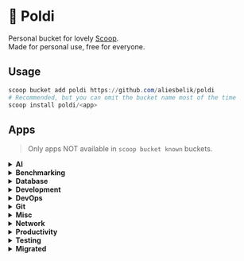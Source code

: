 # :owl: Poldi

Personal bucket for lovely [Scoop](https://scoop.sh/).\
Made for personal use, free for everyone.

## Usage

```powershell
scoop bucket add poldi https://github.com/aliesbelik/poldi
# Recommended, but you can omit the bucket name most of the time
scoop install poldi/<app>
```

## Apps

> Only apps NOT available in `scoop bucket known` buckets.

<details>
  <summary><strong>AI</strong></summary>

- [tgpt](https://github.com/aandrew-me/tgpt) - AI Chatbots in terminal without needing API keys.
- [yai](https://github.com/ekkinox/yai) - AI powered terminal assistant.

</details>

<details>
  <summary><strong>Benchmarking</strong></summary>

- [ali](https://github.com/nakabonne/ali) - A HTTP load testing tool capable of performing real-time analysis, inspired by `vegeta` and `jplot`.
- [beast](https://github.com/jjmrocha/beast) - Stress testing tool for RESTful APIs.
- [blast](https://github.com/dave/blast) - A simple, protocol agnostic tool for API load testing and batch jobs, written in Go.
- [cassowary](https://github.com/rogerwelin/cassowary) - Modern cross-platform HTTP load testing tool written in Go, inspired by `k6`, `ab` & `httpstat`.
- [clobbr-cli](https://github.com/parsecph/clobbr) - A CLI tool to test API endpoint speed.
- [fortio](https://github.com/fortio/fortio) - A HTTP/gRPC load testing library, CLI tool, advanced echo server and web UI written in Go.
- [ghz](https://github.com/bojand/ghz) - Simple gRPC benchmarking and load testing tool written in Go.
- [gobench](https://github.com/EricNeid/go-bench) - HTTP/HTTPS load testing and benchmarking tool written in Go.
- [gocannon](https://github.com/kffl/gocannon) - Performance-focused HTTP load testing tool written in Go.
- [goku](https://github.com/k-nasa/goku) - A HTTP load testing application written in Rust.
- [goku-bench](https://github.com/jcaromiq/goku) - Another HTTP load testing application written in Rust, inspired by `drill` and `vegeta`.
- [gopayloader](https://github.com/domsolutions/gopayloader) - HTTP/S benchmark/load testing cross-platform tool with optional JWT generation, inspired by `bombardier`.
- [hey](https://github.com/rakyll/hey) - HTTP load generator, ApacheBench (`ab`) replacement.
- [ntttcp](https://github.com/microsoft/ntttcp) - A Windows network throughput benchmarking tool.
- [pewpew](https://github.com/bengadbois/pewpew) - A flexible HTTP CLI stress testing tool for websites and web services, written in Go.
- [plow](https://github.com/six-ddc/plow) - A high-performance HTTP benchmarking tool written in Go, with real-time web UI and terminal displaying.
- [reqstress](https://github.com/utkusen/reqstress) - A benchmarking & stressing tool that can send raw HTTP requests, written in Go.
- [rewrk](https://github.com/lnx-search/rewrk) - A modern HTTP framework benchmarking tool written in Rust, supporting HTTP/1 and HTTP/2 benchmarks.
- [rip](https://github.com/bjarneo/rip) - An HTTP load testing and UDP flood attack tool written in Go.
- [terjang](https://github.com/andylibrian/terjang) - Scalable HTTP load testing tool built on `vegeta`.
- [vegeta](https://github.com/tsenart/vegeta) - HTTP load testing tool and library written in Go.

</details>

<details>
  <summary><strong>Database</strong></summary>

- [atlas](https://github.com/ariga/atlas) - A language-agnostic tool for managing and migrating database schemas as code.
- [dblab](https://github.com/danvergara/dblab) - A fast and lightweight interactive terminal based UI application for PostgreSQL, MySQL and SQLite3, written in Go.
- [pgweb](https://github.com/sosedoff/pgweb) - Simple web-based and cross platform PostgreSQL database explorer written in Go.
- [rainfrog](https://github.com/achristmascarl/rainfrog) - A database management TUI for PostgreSQL.

</details>

<details>
  <summary><strong>Development</strong></summary>

- [cpa](https://github.com/ysawa0/create-python-app) - A CLI tool for ultra fast setup of Rust & Python projects.

</details>

<details>
  <summary><strong>DevOps</strong></summary>

- [ctlptl](https://github.com/tilt-dev/ctlptl) - A CLI for declaratively setting up local Kubernetes clusters.
- [dry](https://github.com/moncho/dry) - A terminal application to manage and monitor Docker containers.
- [gocker](https://github.com/pommee/gocker) - A TUI tool for Docker management.
- [helmify](https://github.com/arttor/helmify) - A CLI tool to create Helm charts from Kubernetes YAMLs.
- [helmsman](https://github.com/Praqma/helmsman) - A Helm charts as code tool to automate the deployment/management of Helm charts from version controlled code.
- [kafkactl](https://github.com/deviceinsight/kafkactl) - A CLI tool for managing Apache Kafka.
- [kafta](https://github.com/electric-saw/kafta) - A modern non-JVM command-line for managing Kafka clusters written in Go.
- [kail](https://github.com/boz/kail) - Kubernetes log viewer.
- [kcli](https://github.com/cswank/kcli) - A Kafka read-only command-line browser.
- [kubedump](https://github.com/msfidelis/kubedump) - Simple tool to dump and restore Kubernetes resources.
- [kubestr](https://github.com/kastenhq/kubestr) - A collection of tools to discover, validate and evaluate Kubernetes storage options.
- [kubewall](https://github.com/kubewall/kubewall) - A single binary Kubernetes dashboard to manage multiple clusters.
- [netfetch](https://github.com/deggja/netfetch) - Kubernetes tool for scanning clusters for network policies and identifying unprotected workloads.
- [oxker](https://github.com/mrjackwills/oxker) - A simple TUI to view & control Docker containers.
- [prom2json](https://github.com/prometheus/prom2json) - A tool to scrape a Prometheus client and dump the result as JSON.
- [tanka](https://github.com/grafana/tanka) - A robust configuration utility for Kubernetes cluster, powered by the Jsonnet language.
- [terrap](https://github.com/sirrend/terrap-cli) - A CLI tool to scan your infrastructure and identify any required changes.
- [tpm](https://github.com/Madh93/tpm) - A package manager for Terraform providers.
- [updo](https://github.com/Owloops/updo) - Uptime monitoring CLI tool with alerting and advanced settings.
- [werf](https://github.com/werf/werf) - A CNCF Sandbox CLI tool to implement full-cycle CI/CD to Kubernetes easily.
- [yc](https://cloud.yandex.ru/docs/cli/) - CLI for Yandex Cloud.

</details>

<details>
  <summary><strong>Git</strong></summary>

- [ghdl](https://github.com/beetcb/ghdl) - A convenient way to download GitHub release binaries from the command line.
- [ghs](https://github.com/sonatard/ghs) - A CLI utility for searching Github repository.
- [gickup](https://github.com/cooperspencer/gickup) - A tool to clone/mirror cloud Git repositories.
- [git-extras](https://github.com/tj/git-extras) - Git utilities: repo summary, repl, changelog population, author commit percentages and more.
- [git-sync](https://github.com/AkashRajpurohit/git-sync) - A CLI tool to backup and sync your git repositories.

</details>

<details>
  <summary><strong>Misc</strong></summary>

- [anew](https://github.com/tomnomnom/anew) - A tool for adding new lines to files, skipping duplicates.
- [assh](https://github.com/moul/assh) - A transparent wrapper that adds support for regex, aliases, gateways, dynamic hostnames, graphviz, json output, yaml configuration, and more to SSH.
- [binjr](https://github.com/binjr/binjr) - A standalone time series data browser.
- [certinfo](https://github.com/pete911/certinfo) - Print X.509 certificate info.
- [changie](https://github.com/miniscruff/changie) - Automated changelog tool for preparing releases with lots of customization options.
- [csvq](https://github.com/mithrandie/csvq) - A CLI tool to operate CSV with SQL-like query.
- [diffnav](https://github.com/dlvhdr/diffnav) - A git diff pager based on `delta` but with a file tree, à la GitHub.
- [dirx](https://github.com/chrisant996/dirx) - The `dir` command, extended.
- [diskus](https://github.com/sharkdp/diskus) - A minimal, fast alternative to `du -sh`.
- [diskusage](https://github.com/chenquan/diskusage) - A CLI tool for showing disk usage.
- [dsq](https://github.com/multiprocessio/dsq) - CLI tool for running SQL queries against JSON, CSV, Excel, Parquet, and more.
- [dyff](https://github.com/homeport/dyff) - Diff tool for YAML files, and sometimes JSON.
- [ego](https://github.com/koki-develop/ego) - An `echo` alternative written in Go.
- [ente-cli](https://github.com/ente-io/ente) - A CLI utility for exporting data from Ente Photos.
- [epoch](https://github.com/sj14/epoch) - Easily convert epoch timestamps to human-readable formats and vice versa.
- [filebrowser](https://github.com/filebrowser/filebrowser) - Web file browser.
- [flog](https://github.com/mingrammer/flog) - A fake log generator for common log formats.
- [gat](https://github.com/koki-develop/gat) - A `cat` alternative written in Go.
- [goawk](https://github.com/benhoyt/goawk) - A POSIX-compliant AWK interpreter written in Go, with CSV support.
- [godu](https://github.com/viktomas/godu) - Simple CLI utility helping to discover large files/folders.
- [gojq](https://github.com/itchyny/gojq) - Pure Go implementation of `jq`.
- [gokey](https://github.com/cloudflare/gokey) - A simple vaultless password manager in Go.
- [gomi](https://github.com/babarot/gomi) - A simple CLI trash tool, written in Go.
- [hgrep](https://github.com/rhysd/hgrep) - Grep with human-friendly search results.
- [hl](https://github.com/pamburus/hl) - A fast and powerful log viewer and processor that translates JSON or logfmt logs into a pretty human-readable format.
- [hq](https://github.com/orf/html-query) - Like `jq`, but for HTML.
- [humanlog](https://github.com/humanlogio/humanlog) - Read logs from stdin and prints them back to stdout, but prettier.
- [hwatch](https://github.com/blacknon/hwatch) - A modern alternative to the watch command, records the differences in execution results and can check this differences at after.
- [jlv](https://github.com/hedhyw/json-log-viewer) - Interactive viewer for JSON logs.
- [jnv](https://github.com/ynqa/jnv) - Interactive JSON filter using `jq`.
- [jql](https://github.com/yamafaktory/jql) - A JSON Query Language CLI tool.
- [jvms](https://github.com/ystyle/jvms) - JDK Version Manager (JVMS) for Windows.
- [pdu](https://github.com/KSXGitHub/parallel-disk-usage) - Highly parallelized, blazing fast directory tree analyzer.
- [phraze](https://github.com/sts10/phraze) - Generate random passphrases.
- [qrtool](https://github.com/sorairolake/qrtool) - A command-line utility for encoding or decoding QR code.
- [query-json](https://github.com/davesnx/query-json) - Faster, simpler and more portable implementation of `jq` in Reason.
- [qv](https://github.com/timvw/qv) - A simple CLI to quickly view your data.
- [rq](https://github.com/dflemstr/rq) - Record Query, a tool for doing record analysis and transformation.
- [schemacheck](https://github.com/adrielp/schemacheck) - A CLI utility to validate YAML and JSON files against a schema written in Go.
- [sq](https://github.com/neilotoole/sq) - A command-line tool that provides `jq`-style access to structured data sources: SQL databases, or document formats like CSV or Excel.
- [stew](https://github.com/marwanhawari/stew) - An independent package manager for compiled binaries.
- [sttr](https://github.com/abhimanyu003/sttr) - Command-line application to perform various operations on strings.
- [superfile](https://github.com/yorukot/superfile) - Pretty fancy and modern terminal file manager.
- [tdu](https://github.com/josephpaul0/tdu) - Top Disk Usage, a command-line tool to estimate the disk space occupied by all files in a given path.
- [tlrc](https://github.com/tldr-pages/tlrc) - A `tldr` client written in Rust.
- [trdsql](https://github.com/noborus/trdsql) - CLI tool to execute SQL queries on CSV, LTSV, JSON and TBLN, with output to various formats.
- [unfurl](https://github.com/tomnomnom/unfurl) - Pull out bits of URLs provided on stdin.
- [xq](https://github.com/MiSawa/xq) - Pure Rust implementation of `jq`.
- [xurls](https://github.com/mvdan/xurls) - Extract URLs from text.
- [yamlfmt](https://github.com/google/yamlfmt) - An extensible command-line tool or library to format YAML files.
- [yj](https://github.com/sclevine/yj) - Convert between YAML, TOML, JSON, and HCL.

</details>

<details>
  <summary><strong>Network</strong></summary>

- [bandwhich](https://github.com/imsnif/bandwhich) - Terminal bandwidth utilization tool.
- [cdntest](https://github.com/Redundancy/cdntest) - A CLI tool for gathering info in order to debug CDN connection issues without requiring end users to install and use complicated tools.
- [cidr](https://github.com/bschaatsbergen/cidr) - A CLI tool to perform various actions on CIDR ranges.
- [dnsping](https://github.com/fortio/dnsping) - DNS ping utility to check packet loss and latency issues with DNS servers.
- [dnstrace](https://github.com/rs/dnstrace) - A DNS resolution tracing tool, performs a DNS resolution by tracing the delegation path from the root name servers, and by following the CNAME chain.
- [dnsx](https://github.com/projectdiscovery/dnsx) - A fast and multi-purpose DNS toolkit allow to run multiple DNS queries using `retryabledns` library.
- [dt](https://github.com/42wim/dt) - DNS tool to display information about your domain.
- [fast](https://github.com/ddo/fast) - Minimal zero-dependency utility for testing your internet download speed from terminal.
- [goreplay](https://github.com/buger/goreplay) - A network monitoring tool which can record live traffic, and use it for shadowing, load testing, monitoring and detailed analysis.
- [gossl](https://github.com/vvrnv/gossl) - Simple CLI app for checking SSL certificates written in Go.
- [httpie-go](https://github.com/nojima/httpie-go) - `httpie`-like HTTP client written in Go.
- [httprobe](https://github.com/tomnomnom/httprobe) - Take a list of domains and probe for working HTTP and HTTPS servers.
- [httpx](https://github.com/projectdiscovery/httpx) - A fast and multi-purpose HTTP toolkit allows to run multiple probers using `retryablehttp` library.
- [mturoute](https://elifulkerson.com/projects/mturoute.php) - Eli Fulkerson's CLI tool analogous to `ping` and `traceroute`, which finds the maximum MTU between you and another host by passing ICMP requests with differing payload size.
- [naabu](https://github.com/projectdiscovery/naabu) - A fast port scanner written in Go with a focus on reliability and simplicity.
- [pingu](https://github.com/sheepla/pingu) - Ping command implementation but with Pingu ASCII art, written in Go.
- [proxify](https://github.com/projectdiscovery/proxify) - Swiss Army knife proxy tool for HTTP/HTTPS traffic capture, manipulation and replay written in Go.
- [speedbump](https://github.com/kffl/speedbump) - TCP proxy for simulating variable, yet predictable network latency.
- [tcping-go](https://github.com/cloverstd/tcping) - Ping over a TCP connection, like `tcping`, written in Go.
- [tlsx](https://github.com/projectdiscovery/tlsx) - Fast and configurable TLS grabber focused on TLS based data collection.
- [whris](https://github.com/harakeishi/whris) - A CLI tool to display management information for IPs associated with the domain.

</details>

<details>
  <summary><strong>Productivity</strong></summary>

- [bartib](https://github.com/nikolassv/bartib) - A simple timetracker for the command line.
- [chrono](https://github.com/gochrono/chrono) - A fast time tracking tool, written in Go.
- [ck-cli](https://github.com/clippingkk/cli) - A CLI tool to parse Amazon's My Clippings.txt to JSON format.
- [dijo](https://github.com/oppiliappan/dijo) - Scriptable, curses-based, digital habit tracker.
- [hmm](https://github.com/samwho/hmm) - A small command-line note taking app written in Rust.
- [mani](https://github.com/alajmo/mani) - CLI tool to help you manage repositories.
- [openpomodoro-cli](https://github.com/open-pomodoro/openpomodoro-cli) - A command-line Pomodoro tracker which uses the Open Pomodoro Format.
- [todoist-cli](https://github.com/sachaos/todoist) - Todoist CLI client, written in Golang.
- [tuifeed](https://github.com/veeso/tuifeed) - A terminal feed reader with a fancy UI.

</details>

<details>
  <summary><strong>Testing</strong></summary>

- [ain](https://github.com/jonaslu/ain) - A terminal API client, alternative to `postman`, `paw` or `insomnia`.
- [atac](https://github.com/Julien-cpsn/ATAC) - A simple `postman` like API client for terminal.
- [claws](https://github.com/thehowl/claws) - An interactive command-line client for testing WebSockets servers.
- [grpc-client-cli](https://github.com/vadimi/grpc-client-cli) - Generic gRPC command-line client.
- [grpcui](https://github.com/fullstorydev/grpcui) - An interactive web UI for gRPC, along the lines of `postman`.
- [hetty](https://github.com/dstotijn/hetty) - An HTTP toolkit for security research.
- [httplab](https://github.com/qustavo/httplab) - An interactive web server written in Go.
- [mqttui](https://github.com/EdJoPaTo/mqttui) - Subscribe to a MQTT Topic or publish something quickly from the terminal.
- [muffet](https://github.com/raviqqe/muffet) - Fast website link checker in Go.
- [nap](https://github.com/davesheldon/nap) - A command-line tool that utilizes YAML files to test APIs.
- [pict](https://github.com/microsoft/pict) - Pairwise Independent Combinatorial Tool.
- [plumber](https://github.com/streamdal/plumber) - A swiss army knife CLI tool for interacting with Kafka, RabbitMQ and other messaging systems.
- [trubka](https://github.com/xitonix/trubka) - A CLI tool for Kafka.
- [websocat](https://github.com/vi/websocat) - A CLI client for WebSockets, like `netcat` (or `curl`) for ws:// with advanced `socat`-like functions.
- [wombat](https://github.com/rogchap/wombat) - Cross platform gRPC client.

</details>

<details>
  <summary><strong>Migrated</strong></summary>

- [bombardier](https://github.com/codesenberg/bombardier) - Migrated, use `main/bombardier`.
- [curlie](https://github.com/rs/curlie) - Migrated, use `main/curlie`.
- [ddosify](https://github.com/ddosify/ddosify) - Migrated, use `main/ddosify`.
- [dnslookup](https://github.com/ameshkov/dnslookup) - Migrated, use `main/dnslookup`.
- [dnsproxy](https://github.com/AdguardTeam/dnsproxy) - Migrated, use `main/dnsproxy`.
- [doggo](https://github.com/mr-karan/doggo) - Migrated, use `main/doggo`.
- [eget](https://github.com/zyedidia/eget) - Migrated, use `extras/eget`.
- [focus](https://github.com/ayoisaiah/focus) -  Migrated, use `extras/focus`.
- [gotop](https://github.com/xxxserxxx/gotop) - Migrated, use `main/gotop`.
- [gut](https://github.com/julien040/gut) - Migrated, use `main/gut`.
- [hopp-cli](https://github.com/hoppscotch/hopp-cli) - Migrated, use `main/hopp-cli`.
- [jaq](https://github.com/01mf02/jaq) - Migrated, use `main/jaq`.
- [jc](https://github.com/kellyjonbrazil/jc) - Migrated, use `main/jc`.
- [jo](https://github.com/jpmens/jo) - Migrated, use `main/jo`.
- [mqtt-cli](https://github.com/hivemq/mqtt-cli) - Migrated, use `extras/mqtt-cli`.
- [octosql](https://github.com/cube2222/octosql) - Migrated, use `main/octosql`.
- [oha](https://github.com/hatoo/oha) - Migrated, use `main/oha`.
- [ov](https://github.com/noborus/ov) - Migrated, use `main/ov`.
- [restfox](https://github.com/flawiddsouza/Restfox) - Migrated, use `extras/restfox`.
- [riff](https://github.com/walles/riff) - Migrated, use `extras/riff`.
- [sshs](https://github.com/quantumsheep/sshs) - Migrated, use `extras/sshs`.
- [tailspin](https://github.com/bensadeh/tailspin) - Migrated, use `main/tailspin`.
- [taplo](https://github.com/tamasfe/taplo) - Migrated, use `main/taplo`.
- [tcping](https://elifulkerson.com/projects/tcping.php) - Migrated, use `main/tcping`.
- [termscp](https://github.com/veeso/termscp) - Migrated, use `main/termscp`.
- [tf-summarize](https://github.com/dineshba/tf-summarize) - Migrated, use `main/tf-summarize`.
- [ttdl](https://github.com/VladimirMarkelov/ttdl) - Migrated, use `extras/ttdl`.
- [wait4x](https://github.com/atkrad/wait4x) - Migrated, use `extras/wait4x`.
- [walk](https://github.com/antonmedv/walk) -  Migrated, use `main/walk`.

</details>

